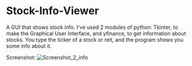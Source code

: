 # Stock-Info-Viewer
A GUI that shows stock info. I've used 2 modules of python: Tkinter, to make the Graphical User Interface, and yfinance, to get information about stocks. You type the ticker of a stock or reit, and the program shows you some info about it.

Screenshot:
![Screenshot_2_info](https://user-images.githubusercontent.com/93150152/182694182-a7f134dc-281a-4547-a989-6d3d488fd470.png)
